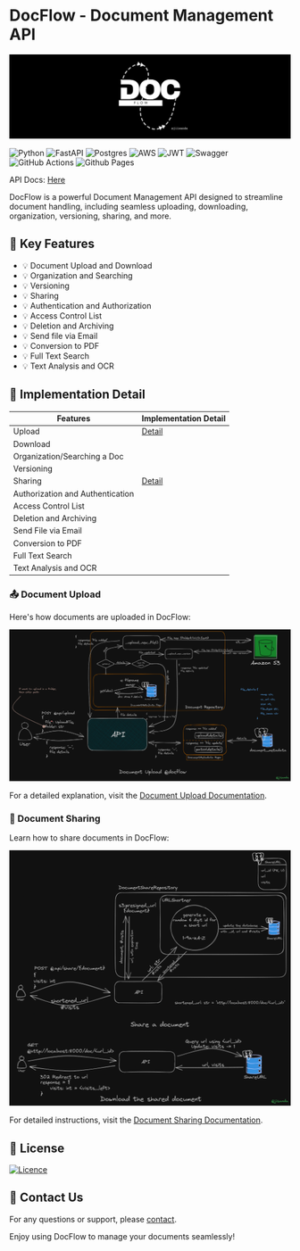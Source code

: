 # DocFlow - Document Management API

<div align="center">
    <img src="docs/github-banner.png"><br>
</div>

![Python](https://img.shields.io/badge/python-3670A0?style=for-the-badge&logo=python&logoColor=ffdd54)
![FastAPI](https://img.shields.io/badge/FastAPI-005571?style=for-the-badge&logo=fastapi)
![Postgres](https://img.shields.io/badge/postgres-%23316192.svg?style=for-the-badge&logo=postgresql&logoColor=white)
![AWS](https://img.shields.io/badge/AWS-%23FF9900.svg?style=for-the-badge&logo=amazon-aws&logoColor=white)
![JWT](https://img.shields.io/badge/JWT-black?style=for-the-badge&logo=JSON%20web%20tokens)
![Swagger](https://img.shields.io/badge/-Swagger-%23Clojure?style=for-the-badge&logo=swagger&logoColor=white)
![GitHub Actions](https://img.shields.io/badge/github%20actions-%232671E5.svg?style=for-the-badge&logo=githubactions&logoColor=white)
![Github Pages](https://img.shields.io/badge/github%20pages-121013?style=for-the-badge&logo=github&logoColor=white)


API Docs: [Here](https://documenter.getpostman.com/view/26734208/2s9Y5cuLzE)

DocFlow is a powerful Document Management API designed to streamline document handling, including seamless uploading, downloading, organization, versioning, sharing, and more.

## 🚀 Key Features

- 💡 Document Upload and Download
- 💡 Organization and Searching
- 💡 Versioning
- 💡 Sharing
- 💡 Authentication and Authorization
- 💡 Access Control List
- 💡 Deletion and Archiving
- 💡 Send file via Email
- 💡 Conversion to PDF
- 💡 Full Text Search
- 💡 Text Analysis and OCR

## 🧩 Implementation Detail


| Features                         | Implementation Detail |
|----------------------------------|-----------------------|
| Upload                           | [Detail]()            |
| Download                         |                       |
| Organization/Searching a Doc     |                       |
| Versioning                       |                       |
| Sharing                          | [Detail]()            |
| Authorization and Authentication |                       |
| Access Control List              |                       |
| Deletion and Archiving           |                       |
| Send File via Email              |                       |
| Conversion to PDF                |                       |
| Full Text Search                 |                       |
| Text Analysis and OCR            |                       |


### 📤 Document Upload

Here's how documents are uploaded in DocFlow:

![upload-document](docs/imgs/document/document_upload.png)

For a detailed explanation, visit the [Document Upload Documentation]().

### 📨 Document Sharing

Learn how to share documents in DocFlow:

![share-document](docs/imgs/sharing/document_sharing.png)

For detailed instructions, visit the [Document Sharing Documentation]().

## 📜 License

[![Licence](https://img.shields.io/github/license/Ileriayo/markdown-badges?style=for-the-badge)](./LICENSE)

## 📧 Contact Us

For any questions or support, please [contact](harshjaiswal2307@gmail.com).

Enjoy using DocFlow to manage your documents seamlessly!

